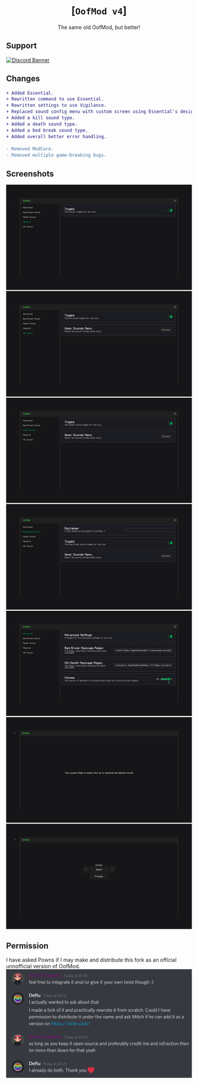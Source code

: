 <div align="center">

# [`OofMod v4`]
The same old OofMod, but better!

</div>

## Support
[![Discord Banner](https://discordapp.com/api/guilds/944877423281967135/widget.png?style=banner2)](https://discord.gg/dFb277Kexf)

## Changes
```diff
+ Added Essential.
+ Rewritten command to use Essential.
+ Rewritten settings to use Vigilance.
+ Replaced sound config menu with custom screen using Essential's design.
+ Added a kill sound type.
+ Added a death sound type.
+ Added a bed break sound type.
+ Added overall better error handling.

- Removed ModCore.
- Removed multiple game-breaking bugs.
```

## Screenshots
![General configuration screen](.github/config1.png)
![Kill sound configuration screen](.github/config2.png)
![Death sound configuration screen](.github/config3.png)
![Bed break sound configuration screen](.github/config4.png)
![Advanced configuration screen](.github/config5.png)
![Empty sound configuration screen](.github/config6.png)
![Sound configuration screen](.github/config7.png)

## Permission
I have asked Powns if I may make and distribute this fork as an official unnofficial version of OofMod.
![Powns' permission](.github/permission.png)
